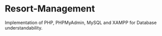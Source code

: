 # Resort-Management
Implementation of PHP, PHPMyAdmin, MySQL and XAMPP for Database understandability.
